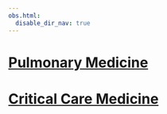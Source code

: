 ```yaml
---
obs.html:
  disable_dir_nav: true
---
```

   
# [Pulmonary Medicine](./Pulmonary%20Medicine.md)   
   
# [Critical Care Medicine](./Critical%20Care%20Medicine.md)